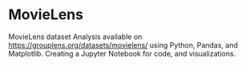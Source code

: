 # MovieLens
MovieLens dataset Analysis available on https://grouplens.org/datasets/movielens/ using Python, Pandas, and Matplotlib. Creating a Jupyter Notebook for code, and visualizations.
